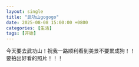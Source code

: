 ```yaml
---
layout: single
title: "武功山gogogo"
date: 2025-08-08 15:00:00 +0800
categories: [生活]
tags: [开始]
---
```


今天要去武功山！祝我一路顺利看到美景不要累成狗！！  
要拍出好看的照片！！！
